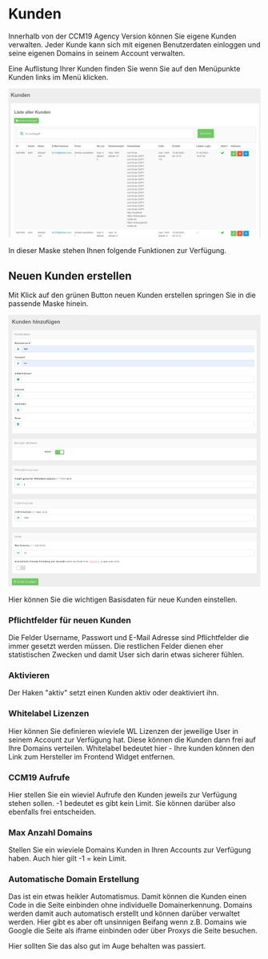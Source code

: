 # Kunden

Innerhalb von der CCM19 Agency Version können Sie eigene Kunden verwalten. Jeder Kunde kann sich mit eigenen Benutzerdaten einloggen und seine eigenen Domains in seinem Account verwalten.

Eine Auflistung Ihrer Kunden finden Sie wenn Sie auf den Menüpunkte Kunden links im Menü klicken.

![screenshot-2020.10.01-12_13_49-1601547229455](../assets/screenshot-2020.10.01-12_13_49-1601547229455.jpg)



In dieser Maske stehen Ihnen folgende Funktionen zur Verfügung.



## Neuen Kunden erstellen

Mit Klick auf den grünen Button neuen Kunden erstellen springen Sie in die passende Maske hinein.

![screenshot-2020.10.01-12_17_23-1601547443774](../assets/screenshot-2020.10.01-12_17_23-1601547443774.jpg)

Hier können Sie die wichtigen Basisdaten für neue Kunden einstellen.

### Pflichtfelder für neuen Kunden

Die Felder Username, Passwort und E-Mail Adresse sind Pflichtfelder die immer gesetzt werden müssen. Die restlichen Felder dienen eher statistischen Zwecken und damit User sich darin etwas sicherer fühlen.

### Aktivieren

Der Haken "aktiv" setzt einen Kunden aktiv oder deaktiviert ihn.

### Whitelabel Lizenzen

Hier können Sie definieren wieviele WL Lizenzen der jeweilige User in seinem Account zur Verfügung hat. Diese können die Kunden dann frei auf Ihre Domains verteilen. Whitelabel bedeutet hier - Ihre kunden können den Link zum Hersteller im Frontend Widget entfernen.

### CCM19 Aufrufe

Hier stellen Sie ein wieviel Aufrufe den Kunden jeweils zur Verfügung stehen sollen. -1 bedeutet es gibt kein Limit. Sie können darüber also ebenfalls frei entscheiden.

### Max Anzahl Domains

Stellen Sie ein wieviele Domains Kunden in Ihren Accounts zur Verfügung haben. Auch hier gilt -1 = kein Limit.

### Automatische Domain Erstellung

Das ist ein etwas heikler Automatismus. Damit können die Kunden einen Code in die Seite einbinden ohne individuelle Domainerkennung. Domains werden damit auch automatisch erstellt und können darüber verwaltet werden. Hier gibt es aber oft unsinnigen Beifang wenn z.B. Domains wie Google die Seite als iframe einbinden oder über Proxys die Seite besuchen.

Hier sollten Sie das also gut im Auge behalten was passiert.


